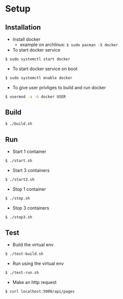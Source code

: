 # Setup

## Installation

- Install docker
  - example on archlinux: `$ sudo pacman -S docker`
- To start docker service
```zsh
$ sudo systemctl start docker
```
- To start docker service on boot
```zsh
$ sudo systemctl enable docker
```
- To give user privliges to build and run docker
```zsh
$ usermod -a -G docker USER
```

## Build

```zsh
$ ./build.sh
```


## Run

- Start 1 container
```zsh
$ ./start.sh
```
- Start 3 containers
```zsh
$ ./start3.sh
```
- Stop 1 container
```zsh
$ ./stop.sh
```
- Stop 3 containers
```zsh
$ ./stop3.sh
```


## Test
- Build the virtual env
```zsh
$ ./test-build.sh
```
- Run using the virtual env
```zsh
$ ./test-run.sh
```
- Make an http request
```zsh
$ curl localhost:5000/api/pages
```
